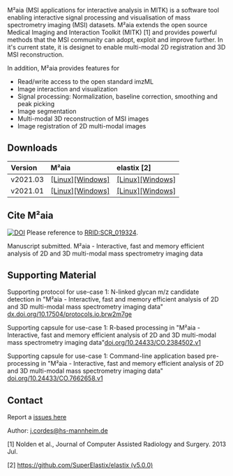 M²aia (MSI applications for interactive analysis in MITK) is a software tool enabling interactive signal processing and visualisation of mass spectrometry imaging (MSI) datasets. M²aia extends the open source Medical Imaging and Interaction Toolkit (MITK) [1] and provides powerful methods that the MSI community can adopt, exploit and improve further. In it's current state, it is designet to enable multi-modal 2D registration and 3D MSI reconstruction.

In addition, M²aia provides features for 

* Read/write access to the open standard imzML
* Image interaction and visualization
* Signal processing: Normalization, baseline correction, smoothing and peak picking
* Image segmentation
* Multi-modal 3D reconstruction of MSI images 
* Image registration of 2D multi-modal images 


Downloads
---------

| Version       | M²aia             |   elastix [2]  |
|:--------------|:------------------|:------------------|
| v2021.03     | [\[Linux\]](https://github.com/jtfcordes/M2aia/releases/download/v2021.03.00/M2aia-2021.03.00-linux-x86_64.tar.gz)[\[Windows\]](https://github.com/jtfcordes/M2aia/releases/download/v2021.03.00/M2aia-2021.03.00-windows-x86_64.exe)|[\[Linux\]](https://github.com/SuperElastix/elastix/releases/download/5.0.1/elastix-5.0.1-linux.tar.bz2)[\[Windows\]](https://github.com/SuperElastix/elastix/releases/download/5.0.1/elastix-5.0.1-win64.zip)|
| v2021.01     | [\[Linux\]](https://github.com/jtfcordes/M2aia/releases/download/v2021.01.01/M2aia-2021.01.01-linux-x86_64.tar.gz)[\[Windows\]](https://github.com/jtfcordes/M2aia/releases/download/v2021.01.01/M2aia-2021.01.01-windows-x86_64.exe)|[\[Linux\]](https://github.com/SuperElastix/elastix/releases/download/5.0.1/elastix-5.0.1-linux.tar.bz2)[\[Windows\]](https://github.com/SuperElastix/elastix/releases/download/5.0.1/elastix-5.0.1-win64.zip)|


Cite M²aia
----------

[![DOI](https://zenodo.org/badge/314852965.svg)](https://zenodo.org/badge/latestdoi/314852965)
Please reference to [RRID:SCR_019324](https://scicrunch.org/resolver/RRID:SCR_019324).

Manuscript submitted. M²aia - Interactive, fast and memory efficient analysis of 2D and 3D multi-modal mass spectrometry imaging data


Supporting Material
-------------------

Supporting protocol for use-case 1: N-linked glycan m/z candidate detection in "M²aia - Interactive, fast and memory efficient analysis of 2D and 3D multi-modal mass spectrometry imaging data" [dx.doi.org/10.17504/protocols.io.brw2m7ge](http://dx.doi.org/10.17504/protocols.io.brw2m7ge)

Supporting capsule for use-case 1: R-based processing in "M²aia - Interactive, fast and memory efficient analysis of 2D and 3D multi-modal mass spectrometry imaging data"[doi.org/10.24433/CO.2384502.v1](https://doi.org/10.24433/CO.2384502.v1)

Supporting capsule for use-case 1: Command-line application based pre-processing in "M²aia - Interactive, fast and memory efficient analysis of 2D and 3D multi-modal mass spectrometry imaging data" [doi.org/10.24433/CO.7662658.v1](https://doi.org/10.24433/CO.7662658.v1)


Contact
--------------

Report a [issues here](https://github.com/jtfcordes/M2aia/issues/new)

Author: j.cordes@hs-mannheim.de



[1] Nolden et al., Journal of Computer Assisted Radiology and Surgery. 2013 Jul.

[2] [https://github.com/SuperElastix/elastix (v5.0.0)](https://github.com/SuperElastix/elastix)
